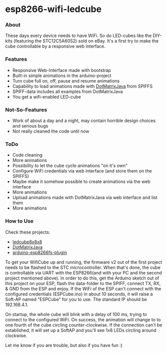 # esp8266-wifi-ledcube
### About
These days every device needs to have WiFi. So do LED-cubes like the DIY-kits (featuring the STC12C5A60S2) sold on eBay.
It's a first try to make the cube controllable by a responsive web interface.

### Features
* Responsive Web-Interface made with bootstrap
* Built-in simple animations in the arduino-project
* Turn cube full on, off, pause and resume animations
* Capability to load animations made with [DotMatrixJava](https://github.com/tomazas/DotMatrixJava) from SPIFFS
* SPIFF-data includes all examples from DotMatrixJava
* You get a wifi-enabled LED-cube

### Not-So-Features
* Work of about a day and a night, may contain horrible design choices and serious bugs
* Not really cleaned the code until now

### ToDo
* Code cleaning
* More animations
* Possibility to let the cube cycle animations "on it's own"
* Configure WiFi credentials via web interface (and store them on the SPIFFS)
* Maybe make it somehow possible to create animations via the web interface
* More animations
* Upload animations made with DotMatrixJava via web interface and list them
* More animations

### How to Use

Check these projects:
* [ledcube8x8x8](https://github.com/tomazas/ledcube8x8x8)
* [DotMatrixJava](https://github.com/tomazas/DotMatrixJava)
* [arduino-esp8266fs-plugin](https://github.com/esp8266/arduino-esp8266fs-plugin)

To get your WifiCube up and running, the firmware v2 out of the first project needs to be flashed to the STC microcontroller.
When that's done, the cube is controllable via UART with the ESP8266(and with your PC and the second project mentioned above). In order to do this, get the Arduino sketch out of this project on your ESP, flash the data-folder to the SPIFF, connect TX, RX, & GND from the ESP and enjoy. If the WiFi of the ESP can't connect with the configured credentials (ESPCube.ino) in about 10 seconds, it will raise a Soft-AP named "ESPCube" for you to use. The standard IP should be 192.168.4.1.

On startup, the whole cube will blink with a delay of 100 ms, trying to connect to the configured WiFi. On success, the animation will change to to one fourth of the cube circling counter-clockwise. If the connection can't be established, it will set up a SoftAP and you'll see 1x8 LEDs circling around clockwise.

Let me know if you are trouble, but also if you have fun :)

